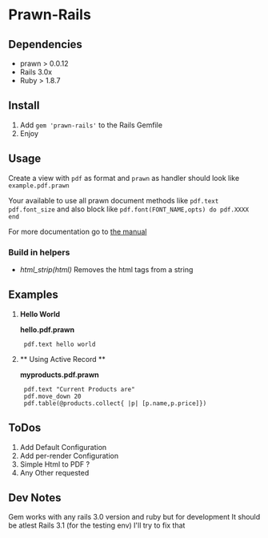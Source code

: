 # Prawn-Rails

## Dependencies
 
* prawn > 0.0.12
* Rails 3.0x
* Ruby > 1.8.7

## Install
1. Add  `gem 'prawn-rails'` to the Rails Gemfile
2. Enjoy 

## Usage
Create a view with `pdf` as format and `prawn` as handler 
should look like `example.pdf.prawn`
  
Your available to use all prawn document methods like `pdf.text` `pdf.font_size` and also
block like `pdf.font(FONT_NAME,opts) do
pdf.XXXX
end`

For more documentation go to [the manual](http://prawn.majesticseacreature.com/manual.pdf)

### Build in helpers
* *html_strip(html)*
Removes the html tags from a string	

## Examples
 
1. **Hello World**
 
	**hello.pdf.prawn**
	
		pdf.text hello world
  
2. ** Using Active Record **

	**myproducts.pdf.prawn**

		pdf.text "Current Products are"
		pdf.move_down 20
		pdf.table(@products.collect{ |p| [p.name,p.price]})


## ToDos

1. Add Default Configuration
2. Add per-render Configuration
3. Simple Html to PDF ?
4. Any Other requested


## Dev Notes
Gem works with any rails 3.0 version and ruby but for development It should be atlest Rails 3.1 (for the testing env)
I'll try to fix that 